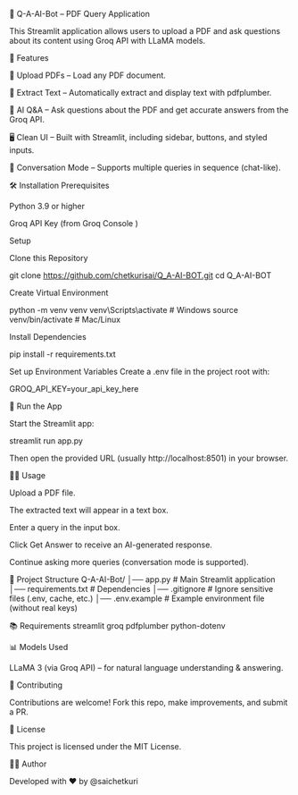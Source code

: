 📄 Q-A-AI-Bot – PDF Query Application

This Streamlit application allows users to upload a PDF and ask questions about its content using Groq API with LLaMA models.

🚀 Features

📂 Upload PDFs – Load any PDF document.

🔎 Extract Text – Automatically extract and display text with pdfplumber.

🤖 AI Q&A – Ask questions about the PDF and get accurate answers from the Groq API.

🖥️ Clean UI – Built with Streamlit, including sidebar, buttons, and styled inputs.

💬 Conversation Mode – Supports multiple queries in sequence (chat-like).

🛠️ Installation
Prerequisites

Python 3.9 or higher

Groq API Key (from Groq Console
)

Setup

Clone this Repository

git clone https://github.com/chetkurisai/Q_A-AI-BOT.git
cd Q_A-AI-BOT


Create Virtual Environment

python -m venv venv
venv\Scripts\activate   # Windows
source venv/bin/activate # Mac/Linux


Install Dependencies

pip install -r requirements.txt


Set up Environment Variables
Create a .env file in the project root with:

GROQ_API_KEY=your_api_key_here

🚀 Run the App

Start the Streamlit app:

streamlit run app.py


Then open the provided URL (usually http://localhost:8501) in your browser.

🧑‍💻 Usage

Upload a PDF file.

The extracted text will appear in a text box.

Enter a query in the input box.

Click Get Answer to receive an AI-generated response.

Continue asking more queries (conversation mode is supported).

📂 Project Structure
Q-A-AI-Bot/
│── app.py             # Main Streamlit application
│── requirements.txt   # Dependencies
│── .gitignore         # Ignore sensitive files (.env, cache, etc.)
│── .env.example       # Example environment file (without real keys)

📚 Requirements
streamlit
groq
pdfplumber
python-dotenv

📊 Models Used

LLaMA 3 (via Groq API) – for natural language understanding & answering.

🤝 Contributing

Contributions are welcome! Fork this repo, make improvements, and submit a PR.

📃 License

This project is licensed under the MIT License.

👨‍💻 Author

Developed with ❤️ by @saichetkuri

